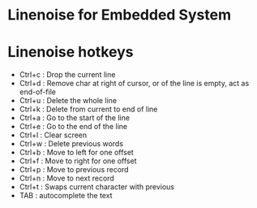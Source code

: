 Linenoise for Embedded System
======================

Linenoise hotkeys
======================
* Ctrl+c : Drop the current line 
* Ctrl+d : Remove char at right of cursor, or of the line is empty, act as end-of-file
* Ctrl+u : Delete the whole line
* Ctrl+k : Delete from current to end of line
* Ctrl+a : Go to the start of the line
* Ctrl+e : Go to the end of the line
* Ctrl+l : Clear screen
* Ctrl+w : Delete previous words
* Ctrl+b : Move to left for one offset
* Ctrl+f : Move to right for one offset
* Ctrl+p : Move to previous record
* Ctrl+n : Move to next record
* Ctrl+t : Swaps current character with previous
* TAB : autocomplete the text

